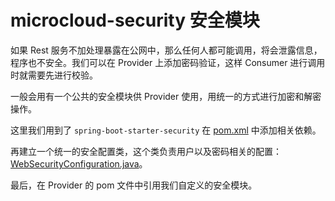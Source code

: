 # microcloud-security 安全模块

如果 Rest 服务不加处理暴露在公网中，那么任何人都可能调用，将会泄露信息，程序也不安全。我们可以在 Provider 上添加密码验证，这样 Consumer 进行调用时就需要先进行校验。

一般会用有一个公共的安全模块供 Provider 使用，用统一的方式进行加密和解密操作。

这里我们用到了 `spring-boot-starter-security` 在 [pom.xml](./microcloud-security/pom.xml) 中添加相关依赖。

再建立一个统一的安全配置类，这个类负责用户以及密码相关的配置：[WebSecurityConfiguration.java](./microcloud-security/src/main/java/com/shuiyujie/WebSecurityConfiguration.java)。

最后，在 Provider 的 pom 文件中引用我们自定义的安全模块。